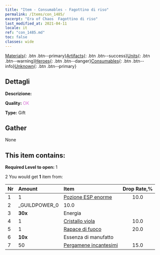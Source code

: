 ```yaml
---
title: "Item - Consumables - Fagottino di riso"
permalink: /Items/con_1485/
excerpt: "Era of Chaos  Fagottino di riso"
last_modified_at: 2021-04-11
locale: it
ref: "con_1485.md"
toc: false
classes: wide
---
```

 [Materials](/it/Items/){: .btn .btn--primary}[Artifacts](/it/Items/Artifacts/){: .btn .btn--success}[Units](/it/Items/Units/){: .btn .btn--warning}[Heroes](/it/Items/Heroes/){: .btn .btn--danger}[Consumables](/it/Items/Consumables/){: .btn .btn--info}[Unknown](/it/Items/Unknown/){: .btn .btn--primary}

## Dettagli
 **Descrizione:** 

 **Quality:** <span style="color: #DA70D6">OK</span>

 **Type:** Gift

## Gather

  None

## This item contains:

 **Required Level to open:** 1

 2 You would get **1** item  from:

  | Nr | Amount |     Item    | Drop Rate,% |
  |:---|:-------|:------------|:---------:|
  | 1 | 1 | [Pozione ESP enorme](/it/Items/con_703/) | 10.0 | 
  | 2 | _GUILDPOWER_0 | 10.0 | 
  | 3 |  **30x** | Energia |  | 15.0 | 
  | 4 | 1 | [Cristallo viola](/it/Items/con_720/) | 10.0 | 
  | 5 | 1 | [Rapace di fuoco](/it/Items/unt_268/) | 20.0 | 
  | 6 |  **10x** | Essenza di manufatto |  | 20.0 | 
  | 7 | 50 | [Pergamene incantesimi](/it/Items/con_694/) | 15.0 | 
